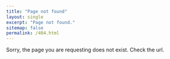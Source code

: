 ```yaml
---
title: "Page not found"
layout: single
excerpt: "Page not found."
sitemap: false
permalink: /404.html
---
```


Sorry, the page you are requesting does not exist. Check the url.

<script type="text/javascript">
  var GOOG_FIXURL_LANG = 'en';
  var GOOG_FIXURL_SITE = '{{ site.url }}'
</script>
<script type="text/javascript"
  src="//linkhelp.clients.google.com/tbproxy/lh/wm/fixurl.js">
</script>
